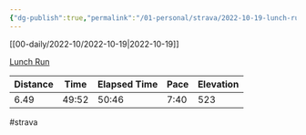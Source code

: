 ```yaml
---
{"dg-publish":true,"permalink":"/01-personal/strava/2022-10-19-lunch-run/"}
---
```



[[00-daily/2022-10/2022-10-19\|2022-10-19]]

[Lunch Run](https://www.strava.com/activities/7989855357)

| Distance | Time  | Elapsed Time | Pace | Elevation |
| -------- | ----- | ------------ | ---- | --------- |
| 6.49     | 49:52 | 50:46        | 7:40 | 523       |




#strava
